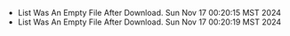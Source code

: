 *  List Was An Empty File After Download. Sun Nov 17 00:20:15 MST 2024
*  List Was An Empty File After Download. Sun Nov 17 00:20:19 MST 2024
